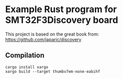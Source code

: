 # Example Rust program for SMT32F3Discovery board

This project is based on the great book from:
https://github.com/japaric/discovery

## Compilation

```$xslt
cargo install xargo
xargo build --target thumbv7em-none-eabihf
```